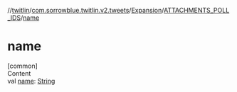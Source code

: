 //[twitlin](../../../index.md)/[com.sorrowblue.twitlin.v2.tweets](../../index.md)/[Expansion](../index.md)/[ATTACHMENTS_POLL_IDS](index.md)/[name](name.md)



# name  
[common]  
Content  
val [name](name.md): [String](https://kotlinlang.org/api/latest/jvm/stdlib/kotlin/-string/index.html)  



